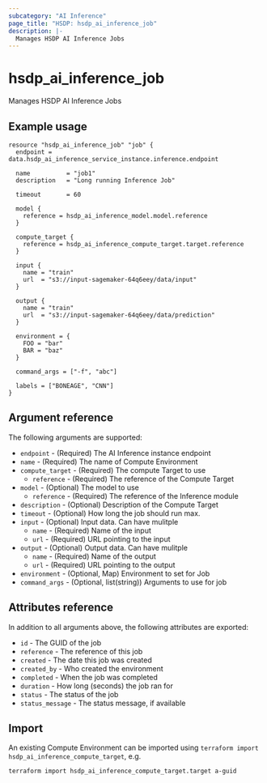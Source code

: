 ```yaml
---
subcategory: "AI Inference"
page_title: "HSDP: hsdp_ai_inference_job"
description: |-
  Manages HSDP AI Inference Jobs
---
```


# hsdp_ai_inference_job

Manages HSDP AI Inference Jobs

## Example usage

```hcl
resource "hsdp_ai_inference_job" "job" {
  endpoint = data.hsdp_ai_inference_service_instance.inference.endpoint
  
  name          = "job1"
  description   = "Long running Inference Job"
  
  timeout       = 60
  
  model {
    reference = hsdp_ai_inference_model.model.reference
  }
  
  compute_target {
    reference = hsdp_ai_inference_compute_target.target.reference
  }
  
  input {
    name = "train"
    url  = "s3://input-sagemaker-64q6eey/data/input"
  }
  
  output {
    name = "train"
    url  = "s3://input-sagemaker-64q6eey/data/prediction"
  }
  
  environment = {
    FOO = "bar"
    BAR = "baz"
  }

  command_args = ["-f", "abc"]
  
  labels = ["BONEAGE", "CNN"]
}
```

## Argument reference

The following arguments are supported:

* `endpoint` - (Required) The AI Inference instance endpoint
* `name` - (Required) The name of Compute Environment
* `compute_target` - (Required) The compute Target to use
  * `reference` - (Required) The reference of the Compute Target
* `model` - (Optional) The model to use
  * `reference` - (Required) The reference of the Inference module
* `description` - (Optional) Description of the Compute Target
* `timeout` - (Optional) How long the job should run max.
* `input` - (Optional) Input data. Can have mulitple
  * `name` - (Required) Name of the input
  * `url` - (Required) URL pointing to the input
* `output` - (Optional) Output data. Can have mulitple
  * `name` - (Required) Name of the output
  * `url` - (Required) URL pointing to the output
* `environment` - (Optional, Map) Environment to set for Job
* `command_args` - (Optional, list(string)) Arguments to use for job

## Attributes reference

In addition to all arguments above, the following attributes are exported:

* `id` - The GUID of the job
* `reference` - The reference of this job
* `created` - The date this job was created
* `created_by` - Who created the environment
* `completed` - When the job was completed
* `duration` - How long (seconds) the job ran for
* `status` - The status of the job
* `status_message` - The status message, if available

## Import

An existing Compute Environment can be imported using `terraform import hsdp_ai_inference_compute_target`, e.g.

```bash
terraform import hsdp_ai_inference_compute_target.target a-guid
```
